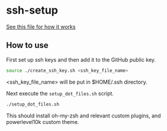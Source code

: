 # ssh-setup
[See this file for how it works](dotfiles.html)
## How to use
First set up ssh keys and then add it to the GitHub public key.

```bash
source ./create_ssh_key.sh <ssh_key_file_name>
```
<ssh_key_file_name> will be put in $HOME/.ssh directory.

Next execute the `setup_dot_files.sh` script.
```bash
./setup_dot_files.sh
```
This should install oh-my-zsh and relevant custom plugins, and powerlevel10k custom theme.

